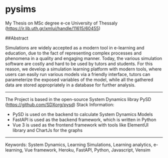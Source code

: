 # pysims
My Thesis on MSc degree e-ce University of Thessaly (https://ir.lib.uth.gr/xmlui/handle/11615/60455)

##Abstract

Simulations are widely accepted as a modern tool in e-learning and education, due to the fact of representing
complex processes and phenomena in a quality and engaging manner. Today, the various simulation software
are costly and hard to be used by tutors and students. For this reason, we develop a simulation learning platform
with modern tools, where users can easily run various models via a friendly interface, tutors can parameterize
the exposed variables of the model, while all the gathered data are stored appropriately in a database for further
analysis.

---
The Project is based in the open-source System Dynamics libray PySD (https://github.com/SDXorg/pysd)
Stack Information:
* PySD is used on the backend to calculate System Dynamics Models
* FastAPI is used as the backend framework, which is written in Python
* Vue 3 is used as the frontend framework with tools like ElementUI library and ChartJs for the graphs 
---

Keywords:
System Dynamics, Learning Simulations, Learning analytics, e-learning, Vue framework, Heroku, FastAPI, Python,
Javascript, Vensim
